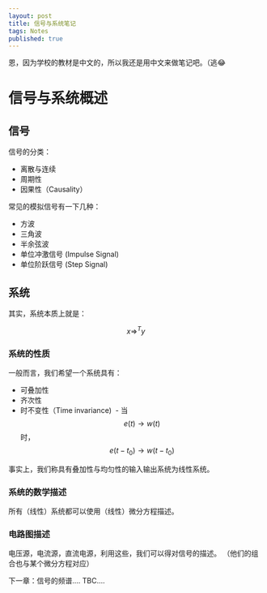 ```yaml
---
layout: post
title: 信号与系统笔记
tags: Notes
published: true
---
```




恩，因为学校的教材是中文的，所以我还是用中文来做笔记吧。（逃😂

# 信号与系统概述

## 信号

信号的分类：
- 离散与连续
- 周期性
- 因果性（Causality）

常见的模拟信号有一下几种：
- 方波
- 三角波
- 半余弦波
- 单位冲激信号 (Impulse Signal)
- 单位阶跃信号 (Step Signal)

## 系统

其实，系统本质上就是：

$$x \Rightarrow^{T} y$$


### 系统的性质 ###
一般而言，我们希望一个系统具有：
- 可叠加性
- 齐次性
- 时不变性（Time invariance)
  - 当 $$ e(t) \to w(t) $$ 时， $$ e(t - t_0) \to w(t - t_0) $$

事实上，我们称具有叠加性与均匀性的输入输出系统为线性系统。

### 系统的数学描述 ###

所有（线性）系统都可以使用（线性）微分方程描述。

### 电路图描述 ###

电压源，电流源，直流电源，利用这些，我们可以得对信号的描述。
（他们的组合也与某个微分方程对应）



下一章：信号的频谱....
TBC....






